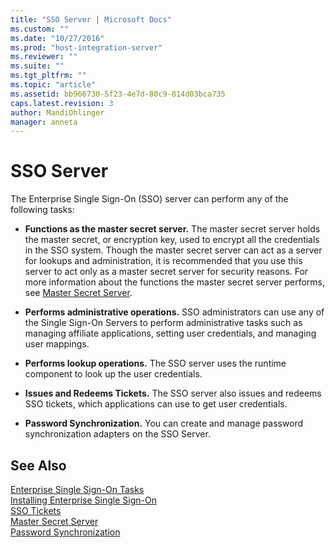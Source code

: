 ```yaml
---
title: "SSO Server | Microsoft Docs"
ms.custom: ""
ms.date: "10/27/2016"
ms.prod: "host-integration-server"
ms.reviewer: ""
ms.suite: ""
ms.tgt_pltfrm: ""
ms.topic: "article"
ms.assetid: bb966730-5f23-4e7d-80c9-814d03bca735
caps.latest.revision: 3
author: MandiOhlinger
manager: anneta
---
```

# SSO Server
The Enterprise Single Sign-On (SSO) server can perform any of the following tasks:  
  
-   **Functions as the master secret server.** The master secret server holds the master secret, or encryption key, used to encrypt all the credentials in the SSO system. Though the master secret server can act as a server for lookups and administration, it is recommended that you use this server to act only as a master secret server for security reasons. For more information about the functions the master secret server performs, see [Master Secret Server](../esso/master-secret-server.md).  
  
-   **Performs administrative operations.** SSO administrators can use any of the Single Sign-On Servers to perform administrative tasks such as managing affiliate applications, setting user credentials, and managing user mappings.  
  
-   **Performs lookup operations.** The SSO server uses the runtime component to look up the user credentials.  
  
-   **Issues and Redeems Tickets.** The SSO server also issues and redeems SSO tickets, which applications can use to get user credentials.  
  
-   **Password Synchronization.** You can create and manage password synchronization adapters on the SSO Server.  
  
## See Also  
 [Enterprise Single Sign-On Tasks](../esso/enterprise-single-sign-on-tasks.md)   
 [Installing Enterprise Single Sign-On](../esso/installing-enterprise-single-sign-on.md)   
 [SSO Tickets](../esso/sso-tickets.md)   
 [Master Secret Server](../esso/master-secret-server.md)   
 [Password Synchronization](../esso/password-synchronization.md)
